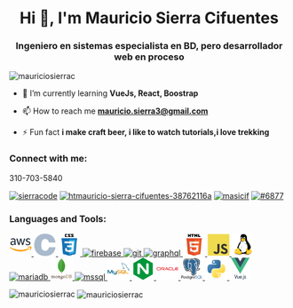 <h1 align="center">Hi 👋, I'm Mauricio Sierra Cifuentes</h1>
<h3 align="center">Ingeniero en sistemas especialista en BD, pero desarrollador web en proceso</h3>

<p align="left"> <img src="https://komarev.com/ghpvc/?username=mauriciosierrac&label=Profile%20views&color=0e75b6&style=flat" alt="mauriciosierrac" /> </p>

- 🌱 I’m currently learning **VueJs, React, Boostrap**

- 📫 How to reach me **mauricio.sierra3@gmail.com**

- ⚡ Fun fact **i make craft beer, i like to watch tutorials,i love trekking**

<h3 align="left">Connect with me:</h3>
<p>310-703-5840<p>
<p align="left">
<a href="https://twitter.com/sierracode" target="blank"><img align="center" src="https://cdn.jsdelivr.net/npm/simple-icons@3.0.1/icons/twitter.svg" alt="sierracode" height="30" width="40" /></a>
<a href="https://linkedin.com/in/htmauricio-sierra-cifuentes-38762116a" target="blank"><img align="center" src="https://cdn.jsdelivr.net/npm/simple-icons@3.0.1/icons/linkedin.svg" alt="htmauricio-sierra-cifuentes-38762116a" height="30" width="40" /></a>
<a href="https://instagram.com/masicif" target="blank"><img align="center" src="https://cdn.jsdelivr.net/npm/simple-icons@3.0.1/icons/instagram.svg" alt="masicif" height="30" width="40" /></a>
<a href="https://discord.gg/#6877" target="blank"><img align="center" src="https://cdn.jsdelivr.net/npm/simple-icons@3.0.1/icons/discord.svg" alt="#6877" height="30" width="40" /></a>
</p>

<h3 align="left">Languages and Tools:</h3>
<p align="left"> <a href="https://aws.amazon.com" target="_blank"> <img src="https://raw.githubusercontent.com/devicons/devicon/master/icons/amazonwebservices/amazonwebservices-original-wordmark.svg" alt="aws" width="40" height="40"/> </a> <a href="https://www.cprogramming.com/" target="_blank"> <img src="https://raw.githubusercontent.com/devicons/devicon/master/icons/c/c-original.svg" alt="c" width="40" height="40"/> </a> <a href="https://www.w3schools.com/css/" target="_blank"> <img src="https://raw.githubusercontent.com/devicons/devicon/master/icons/css3/css3-original-wordmark.svg" alt="css3" width="40" height="40"/> </a> <a href="https://firebase.google.com/" target="_blank"> <img src="https://www.vectorlogo.zone/logos/firebase/firebase-icon.svg" alt="firebase" width="40" height="40"/> </a> <a href="https://git-scm.com/" target="_blank"> <img src="https://www.vectorlogo.zone/logos/git-scm/git-scm-icon.svg" alt="git" width="40" height="40"/> </a> <a href="https://graphql.org" target="_blank"> <img src="https://www.vectorlogo.zone/logos/graphql/graphql-icon.svg" alt="graphql" width="40" height="40"/> </a> <a href="https://www.w3.org/html/" target="_blank"> <img src="https://raw.githubusercontent.com/devicons/devicon/master/icons/html5/html5-original-wordmark.svg" alt="html5" width="40" height="40"/> </a> <a href="https://developer.mozilla.org/en-US/docs/Web/JavaScript" target="_blank"> <img src="https://raw.githubusercontent.com/devicons/devicon/master/icons/javascript/javascript-original.svg" alt="javascript" width="40" height="40"/> </a> <a href="https://www.linux.org/" target="_blank"> <img src="https://raw.githubusercontent.com/devicons/devicon/master/icons/linux/linux-original.svg" alt="linux" width="40" height="40"/> </a> <a href="https://mariadb.org/" target="_blank"> <img src="https://www.vectorlogo.zone/logos/mariadb/mariadb-icon.svg" alt="mariadb" width="40" height="40"/> </a> <a href="https://www.mongodb.com/" target="_blank"> <img src="https://raw.githubusercontent.com/devicons/devicon/master/icons/mongodb/mongodb-original-wordmark.svg" alt="mongodb" width="40" height="40"/> </a> <a href="https://www.microsoft.com/en-us/sql-server" target="_blank"> <img src="https://cdn.worldvectorlogo.com/logos/microsoft-sql-server.svg" alt="mssql" width="40" height="40"/> </a> <a href="https://www.mysql.com/" target="_blank"> <img src="https://raw.githubusercontent.com/devicons/devicon/master/icons/mysql/mysql-original-wordmark.svg" alt="mysql" width="40" height="40"/> </a> <a href="https://www.nginx.com" target="_blank"> <img src="https://raw.githubusercontent.com/devicons/devicon/master/icons/nginx/nginx-original.svg" alt="nginx" width="40" height="40"/> </a> <a href="https://www.oracle.com/" target="_blank"> <img src="https://raw.githubusercontent.com/devicons/devicon/master/icons/oracle/oracle-original.svg" alt="oracle" width="40" height="40"/> </a> <a href="https://www.postgresql.org" target="_blank"> <img src="https://raw.githubusercontent.com/devicons/devicon/master/icons/postgresql/postgresql-original-wordmark.svg" alt="postgresql" width="40" height="40"/> </a> <a href="https://www.python.org" target="_blank"> <img src="https://raw.githubusercontent.com/devicons/devicon/master/icons/python/python-original.svg" alt="python" width="40" height="40"/> </a> <a href="https://vuejs.org/" target="_blank"> <img src="https://raw.githubusercontent.com/devicons/devicon/master/icons/vuejs/vuejs-original-wordmark.svg" alt="vuejs" width="40" height="40"/> </a> </p>

<p><img align="left" src="https://github-readme-stats.vercel.app/api/top-langs?username=mauriciosierrac&show_icons=true&locale=en&layout=compact" alt="mauriciosierrac" /></p>

<p>&nbsp;<img align="center" src="https://github-readme-stats.vercel.app/api?username=mauriciosierrac&show_icons=true&locale=en" alt="mauriciosierrac" /></p>

